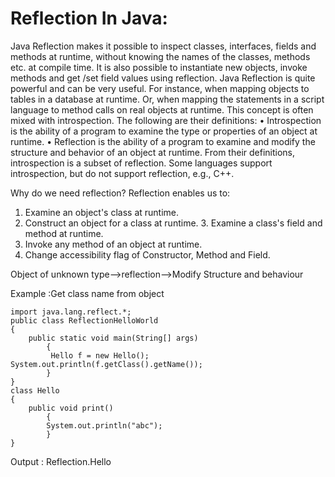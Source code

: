 
# Reflection In Java:
 Java Reflection makes it possible to inspect classes, interfaces, fields and methods at runtime,
 without knowing the names of the classes, methods etc. at compile time.
 It is also possible to instantiate new objects, invoke methods and get /set field values using reflection.
 Java Reflection is quite powerful and can be very useful.
 For instance, when mapping objects to tables in a database at runtime.
 Or, when mapping the statements in a script language to method calls on real objects at runtime.
 This concept is often mixed with introspection. The following are their definitions: 
• Introspection is the ability of a program to examine the type or properties of an object at runtime. 
• Reflection is the ability of a program to examine and modify the structure and behavior of an object at runtime.
 From their definitions, introspection is a subset of reflection. Some languages support introspection,
 but do not support reflection, e.g., C++.

Why do we need reflection? 
Reflection enables us to: 
1. Examine an object's class at runtime. 
2. Construct an object for a class at runtime. 3. Examine a class's field and method at runtime. 
4. Invoke any method of an object at runtime. 
5. Change accessibility flag of Constructor, Method and Field.
 
Object of unknown type-->reflection-->Modify Structure and behaviour

Example :Get class name	from object 
```
import java.lang.reflect.*; 
public class ReflectionHelloWorld 
{ 
	public static void main(String[] args)
 		{
		 Hello f = new Hello(); System.out.println(f.getClass().getName()); 
		}
}
class Hello 
{
 	public void print() 
		{
 		System.out.println("abc"); 
		} 
}
```
Output : Reflection.Hello
